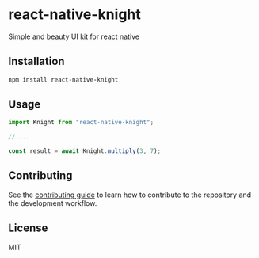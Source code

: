 # react-native-knight

Simple and beauty UI kit for react native

## Installation

```sh
npm install react-native-knight
```

## Usage

```js
import Knight from "react-native-knight";

// ...

const result = await Knight.multiply(3, 7);
```

## Contributing

See the [contributing guide](CONTRIBUTING.md) to learn how to contribute to the repository and the development workflow.

## License

MIT
